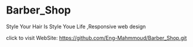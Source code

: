 # Barber_Shop
Style Your Hair Is Style Youe Life ,Responsive web design
 
 
 click to visit  WebSite: https://github.com/Eng-Mahmmoud/Barber_Shop.git 
